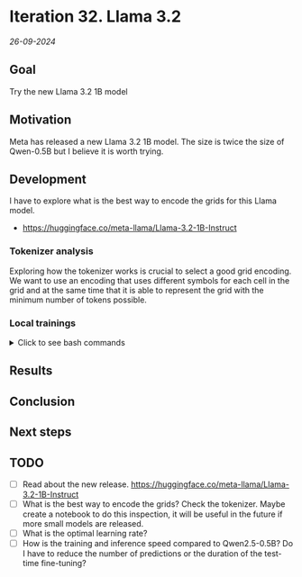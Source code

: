 # Iteration 32. Llama 3.2

_26-09-2024_

## Goal

Try the new Llama 3.2 1B model

## Motivation

Meta has released a new Llama 3.2 1B model. The size is twice the size of Qwen-0.5B but I believe
it is worth trying.

## Development

I have to explore what is the best way to encode the grids for this Llama model.

- https://huggingface.co/meta-llama/Llama-3.2-1B-Instruct

### Tokenizer analysis

Exploring how the tokenizer works is crucial to select a good grid encoding. We want to use an
encoding that uses different symbols for each cell in the grid and at the same time that it is able
to represent the grid with the minimum number of tokens possible.

### Local trainings

<details>
  <summary>Click to see bash commands</summary>

```bash
python fine-tuning.py \
--model_path /home/gbarbadillo/data/Llama-3.2-1B-Instruct \
--lora_r 32 \
--train_datasets /mnt/hdd0/Kaggle/arc24/data/new_partitions/train_rs7.json output-from-examples-v1 \
--val_dataset /mnt/hdd0/Kaggle/arc24/data/new_partitions/val_rs7.json output-from-examples-v1 \
--grid_encoder "GridShapeEncoder(RowNumberEncoder(MinimalGridEncoder()))" \
--output_dir /mnt/hdd0/Kaggle/arc24/models/20240926_debug_Llama32/01_baseline \
--max_steps 500 \
--logging_steps 10 \
--batch_size 16 \
--verbose \
--learning_rate 1e-4
```

</details>

## Results

## Conclusion

## Next steps

## TODO

- [ ] Read about the new release. https://huggingface.co/meta-llama/Llama-3.2-1B-Instruct
- [ ] What is the best way to encode the grids? Check the tokenizer. Maybe create a notebook to do this inspection, it will be useful in the future if more small models are released.
- [ ] What is the optimal learning rate?
- [ ] How is the training and inference speed compared to Qwen2.5-0.5B? Do I have to reduce the number of predictions or the duration of the test-time fine-tuning?